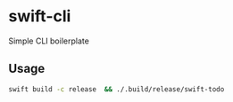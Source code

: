 # swift-cli

Simple CLI boilerplate

## Usage

```sh
swift build -c release  && ./.build/release/swift-todo
```